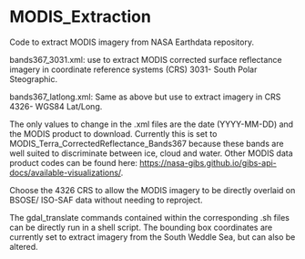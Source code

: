 # MODIS_Extraction
Code to extract MODIS imagery from NASA Earthdata repository. 

bands367_3031.xml: use to extract MODIS corrected surface reflectance imagery in coordinate reference systems (CRS) 3031- South Polar Steographic.

bands367_latlong.xml: Same as above but use to extract imagery in CRS 4326- WGS84 Lat/Long. 

The only values to change in the .xml files are the date (YYYY-MM-DD) and the MODIS product to download. Currently this is set to MODIS_Terra_CorrectedReflectance_Bands367 because these bands are well suited to discriminate between ice, cloud and water. Other MODIS data product codes can be found here: https://nasa-gibs.github.io/gibs-api-docs/available-visualizations/. 

Choose the 4326 CRS to allow the MODIS imagery to be directly overlaid on BSOSE/ ISO-SAF data without needing to reproject. 

The gdal_translate commands contained within the corresponding .sh files can be directly run in a shell script. The bounding box coordinates are currently set to extract imagery from the South Weddle Sea, but can also be altered. 

